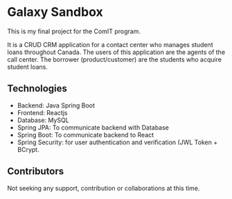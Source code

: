 # Galaxy Sandbox

This is my final project for the ComIT program.

It is a CRUD CRM application for a contact center who manages student loans throughout Canada. The users of this application are the agents of the call center. The borrower (product/customer) are the students who acquire student loans. 

## Technologies
- Backend: Java Spring Boot
- Frontend: Reactjs
- Database: MySQL
- Spring JPA: To communicate backend with Database
- Spring Boot: To communicate backend to React
- Spring Security: for user authentication and verification (JWL Token + BCrypt.

## Contributors

Not seeking any support, contribution or collaborations at this time.